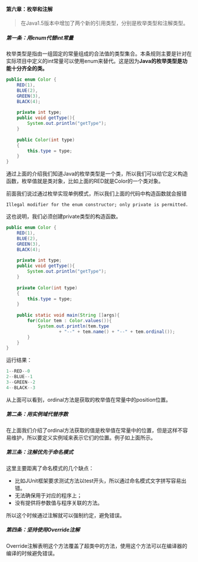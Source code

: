#### 第六章：枚举和注解
>在Java1.5版本中增加了两个新的引用类型，分别是枚举类型和注解类型。

##### 第一条：用enum代替int常量
枚举类型是指由一组固定的常量组成的合法值的类型集合。本条规则主要是针对在实际项目中定义的int常量可以使用enum来替代。这是因为**Java的枚举类型是功能十分齐全的类。**
```java
public enum Color {
	RED(1),
	BLUE(2),
	GREEN(3),
	BLACK(4);
	
	private int type;
	public void getType(){
		System.out.println("getType");
	}
	
	public Color(int type)
	{
		this.type = type;
	}
}
```
通过上面的介绍我们知道Java的枚举类型是一个类，所以我们可以给它定义构造函数，枚举值就是类对象，比如上面的RED就是Color的一个类对象。

前面我们说过通过枚举实现单例模式，所以我们上面的代码中构造函数就会报错

	Illegal modifier for the enum constructor; only private is permitted.

这也说明，我们必须创建private类型的构造函数。
```java
public enum Color {
	RED(1),
	BLUE(2),
	GREEN(3),
	BLACK(4);
	
	private int type;
	public void getType(){
		System.out.println("getType");
	}
	
	private Color(int type)
	{
		this.type = type;
	}
	
	public static void main(String []args){
		for(Color tem : Color.values()){
			System.out.println(tem.type
					+ "--" + tem.name() + "--" + tem.ordinal());
		}
	}
}
```
运行结果：
```java
1--RED--0
2--BLUE--1
3--GREEN--2
4--BLACK--3
```
从上面可以看到，ordinal方法是获取的枚举值在常量中的position位置。

##### 第二条：用实例域代替序数
在上面我们介绍了ordinal方法获取的值是枚举值在常量中的位置，但是这样不容易维护，所以要定义实例域来表示它们的位置。例子如上面所示。

##### 第三条：注解优先于命名模式
这里主要距离了命名模式的几个缺点：
- 比如JUnit框架要求测试方法以test开头，所以通过命名模式文字拼写容易出错。
- 无法确保用于对应的程序上；
- 没有提供将参数值与程序关联的方法。

所以这个时候通过注解就可以强制约定，避免错误。

##### 第四条：坚持使用Override注解
Override注解表明这个方法覆盖了超类中的方法，使用这个方法可以在编译器的编译的时候避免错误。